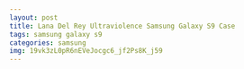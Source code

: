 ```yaml
---
layout: post
title: Lana Del Rey Ultraviolence Samsung Galaxy S9 Case
tags: samsung galaxy s9
categories: samsung
img: 19vk3zL0pR6nEVeJocgc6_jf2Ps8K_j59
---
```

